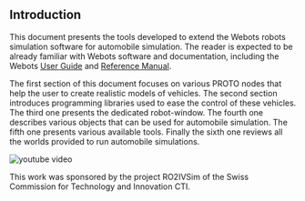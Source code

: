 ## Introduction

This document presents the tools developed to extend the Webots robots simulation software for automobile simulation.
The reader is expected to be already familiar with Webots software and documentation, including the Webots [User Guide](../guide/index.md) and [Reference Manual](../reference/index.md).

The first section of this document focuses on various PROTO nodes that help the user to create realistic models of vehicles.
The second section introduces programming libraries used to ease the control of these vehicles.
The third one presents the dedicated robot-window.
The fourth one describes various objects that can be used for automobile simulation.
The fifth one presents various available tools.
Finally the sixth one reviews all the worlds provided to run automobile simulations.

![youtube video](https://www.youtube.com/watch?v=RhzZ6Ao6Shc&t)

This work was sponsored by the project RO2IVSim of the Swiss Commission for Technology and Innovation CTI.
